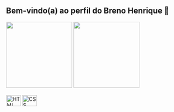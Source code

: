 ## Bem-vindo(a) ao perfil do Breno Henrique 👋

<div>
  <img height="180em" src="https://github-readme-stats.vercel.app/api?username=Breno-Matos&show_icons=true&theme=tokyonight&include_all_commits=true&count_privare=true"/>
  <img height="180em" src="https://github-readme-stats.vercel.app/api/top-langs/?username=Breno-Matos&layout=compact&theme=tokyonight">
</div>

<div style="display: inline_block"> <br>
  <img align="center" alt="HTML" height="30" width="40" src="https://devicon-website.vercel.app/api/html5/original.svg" />
  <img align="center" alt="CSS" height="30" width="40" src="https://devicon-website.vercel.app/api/css3/original.svg" />        
</div>
